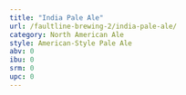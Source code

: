 ```yaml
---
title: "India Pale Ale"
url: /faultline-brewing-2/india-pale-ale/
category: North American Ale
style: American-Style Pale Ale
abv: 0
ibu: 0
srm: 0
upc: 0
---
```


